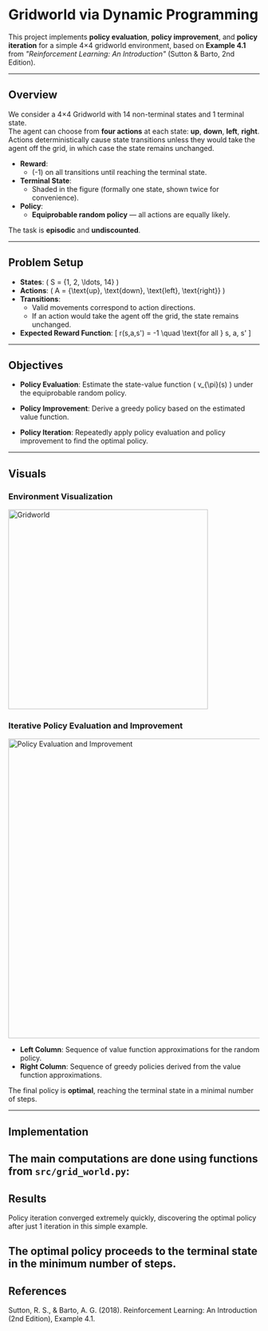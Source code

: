 # Gridworld via Dynamic Programming

This project implements **policy evaluation**, **policy improvement**, and **policy iteration** for a simple 4×4 gridworld environment, based on **Example 4.1** from *"Reinforcement Learning: An Introduction"* (Sutton & Barto, 2nd Edition).

---

## Overview

We consider a 4×4 Gridworld with 14 non-terminal states and 1 terminal state.  
The agent can choose from **four actions** at each state: **up**, **down**, **left**, **right**.  
Actions deterministically cause state transitions unless they would take the agent off the grid, in which case the state remains unchanged.

- **Reward**:  
  - \(-1\) on all transitions until reaching the terminal state.
- **Terminal State**:  
  - Shaded in the figure (formally one state, shown twice for convenience).
- **Policy**:  
  - **Equiprobable random policy** — all actions are equally likely.

The task is **episodic** and **undiscounted**.

---

##  Problem Setup

- **States**: \( S = \{1, 2, \ldots, 14\} \)
- **Actions**: \( A = \{\text{up}, \text{down}, \text{left}, \text{right}\} \)
- **Transitions**:
  - Valid movements correspond to action directions.
  - If an action would take the agent off the grid, the state remains unchanged.
- **Expected Reward Function**:
  \[
  r(s,a,s') = -1 \quad \text{for all } s, a, s'
  \]

---

##  Objectives

- **Policy Evaluation**:
  Estimate the state-value function \( v_{\pi}(s) \) under the equiprobable random policy.

- **Policy Improvement**:
  Derive a greedy policy based on the estimated value function.

- **Policy Iteration**:
  Repeatedly apply policy evaluation and policy improvement to find the optimal policy.

---

## Visuals

### Environment Visualization

<img src="../book_images/Example_4_1.PNG" alt="Gridworld" width="400"/>

### Iterative Policy Evaluation and Improvement

<img src="../book_images/Figure_4_1.PNG" alt="Policy Evaluation and Improvement" width="600"/>

- **Left Column**: Sequence of value function approximations for the random policy.
- **Right Column**: Sequence of greedy policies derived from the value function approximations.

The final policy is **optimal**, reaching the terminal state in a minimal number of steps.

---

## Implementation

The main computations are done using functions from `src/grid_world.py`:
---
## Results
Policy iteration converged extremely quickly, discovering the optimal policy after just 1 iteration in this simple example.

The optimal policy proceeds to the terminal state in the minimum number of steps.
---
## References
Sutton, R. S., & Barto, A. G. (2018). Reinforcement Learning: An Introduction (2nd Edition), Example 4.1.
